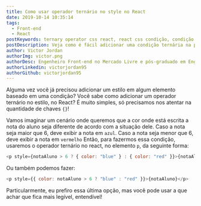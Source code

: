```yaml
---
title: Como usar operador ternário no style no React
date: 2019-10-14 10:35:14
tags:
  - Front-end
  - React
postKeywords: ternary operator css react, react css condição, condição ternário style, css, react, ternary css, operator in css, react ternary
postDescription: Veja como é fácil adicionar uma condição ternária na propriedade style dentro de uma tag, no React!
author: Victor Jordan
authorImg: victor.png
authorDesc: Engenheiro Front-end no Mercado Livre e pós-graduado em Engenharia de Software pela PUC-MG e formado em Banco de Dados pela Fatec, apaixonado por usabilidade, performance e UX!
authorLinkedin: victorjordan95
authorGithub: victorjordan95
---
```


Alguma vez você já precisou adicionar um estilo em algum elemento baseado em uma condição?
Você sabe como adicionar um operador ternário no estilo, no React?
É muito simples, só precisamos nos atentar na quantidade de chaves `{}`!

<!-- more -->

Vamos imaginar um cenário onde queremos que a cor onde está escrita a nota do aluno seja diferente de acordo com a situação dele.
Caso a nota seja maior que 6, deve exibir a nota em `azul`.
Caso a nota seja menor que 6, deve exibir a nota em `vermelho`
Então, para fazermos essa condição, usaremos o operador ternário no react, no elemento `p`, da seguinte forma:

```javascript
<p style={notaAluno > 6 ? { color: "blue" } : { color: "red" }}>{notaAluno}</p>
```

Ou também podemos fazer:

```javascript
<p style={{ color: notaAluno > 6 ? "blue" : "red" }}>{notaAluno}</p>
```

Particularmente, eu prefiro essa última opção, mas você pode usar a que achar que fica mais legível, entendível!
